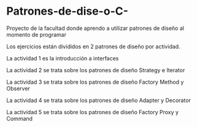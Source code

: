 # Patrones-de-dise-o-C-
Proyecto de la facultad donde aprendo a utilizar patrones de diseño al momento de programar

Los ejercicios están divididos en 2 patrones de diseño por actividad.

La actividad 1 es la introducción a interfaces

La actividad 2 se trata sobre los patrones de diseño Strategy e Iterator

La actividad 3 se trata sobre los patrones de diseño Factory Method y Observer

La actividad 4 se trata sobre los patrones de diseño Adapter y Decorator

La actividad 5 se trata sobre los patrones de diseño Factory Proxy y Command
